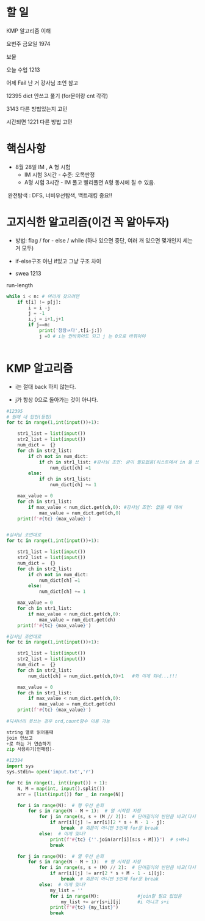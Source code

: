 # 할 일 

KMP 알고리즘 이해

 

요번주 금요일 1974

보물

오늘 수업 1213

어제 Fail 난 거 강사님 조언 참고

12395 dict 안쓰고 풀기 (for문이랑 cnt 각각)

3143 다른 방법있는지 고민

시간되면 1221 다른 방법 고민

# 핵심사항

* 8월 28일 IM , A 형 시험
  - IM 시험 3시간 - 수준: 오목판정
  - A형 시험 3시간  -  IM 풀고 빨리풀면 A형 동시에 칠 수 있음. 

​					완전탐색 : DFS, 너비우선탐색, 백트래킹 중요!!









# 고지식한 알고리즘(이건 꼭 알아두자)

* 방법:  flag  /   for - else  / while  (하나 있으면 중단, 여러 개 있으면 몇개인지 세는 거 모두)
* if-else구조 아닌 if있고 그냥 구조 차이

*  swea 1213

run-length

```python
while i < n: # 여러개 찾으려면
    if t[i] != p[j]:
		i = i -j
        j = -1
        i,j = i+1,j+1
        if j==m:
            print('창장ㅆ다',t[i-j:])
            j =0 # i는 안바뀌어도 되고 j 는 0으로 바뀌어야
    
```



# KMP 알고리즘

* i는 절대 back 하지 않는다.

* j가 항상 0으로 돌아가는 것이 아니다.







```python
#12395
# 원래 내 답안(등판)
for tc in range(1,int(input())+1):

    str1_list = list(input())
    str2_list = list(input())
    num_dict =  {}
    for ch in str2_list:
        if ch not in num_dict:
            if ch in str1_list: #강사님 조언: 굳이 필요없음(리스트에서 in 을 쓰는건 loop를 도는 것								 #이므로)dict set 과 달리
                num_dict[ch] =1
        else:
            if ch in str1_list:
                num_dict[ch] += 1

    max_value = 0
    for ch in str1_list:
        if max_value < num_dict.get(ch,0): #강사님 조언: 없을 때 대비
            max_value = num_dict.get(ch,0)
    print(f'#{tc} {max_value}')


#강사님 조언대로
for tc in range(1,int(input())+1):

    str1_list = list(input())
    str2_list = list(input())
    num_dict =  {}
    for ch in str2_list:
        if ch not in num_dict:
            num_dict[ch] =1
        else:
            num_dict[ch] += 1

    max_value = 0
    for ch in str1_list:
        if max_value < num_dict.get(ch,0):
            max_value = num_dict.get(ch)
    print(f'#{tc} {max_value}')

#강사님 조언대로
for tc in range(1,int(input())+1):

    str1_list = list(input())
    str2_list = list(input())
    num_dict =  {}
    for ch in str2_list:
        num_dict[ch] = num_dict.get(ch,0)+1   #와 이게 되네...!!!

    max_value = 0
    for ch in str1_list:
        if max_value < num_dict.get(ch,0):
            max_value = num_dict.get(ch)
    print(f'#{tc} {max_value}')
    
#딕셔너리 못쓰는 경우 ord,count함수 이용 가능
```

```python
string 열로 읽어올때 
join 안쓰고 
+로 하는 거 연습하기
zip 사용하기(언패킹)- 
```

```python
#12394 
import sys
sys.stdin= open('input.txt','r')

for tc in range(1, int(input()) + 1):
    N, M = map(int, input().split())
    arr = [list(input()) for _ in range(N)]

    for i in range(N):  # 행 우선 순회
        for s in range(N - M + 1):  # 열 시작점 지정
            for j in range(s, s + (M // 2)):  # 단어길이의 반만큼 비교(다시 확인)
                if arr[i][j] != arr[i][2 * s + M - 1 - j]:
                    break  # 회문이 아니면 3번째 for문 break
            else:  # 이게 맞나?
                print(f"#{tc} {''.join(arr[i][s:s + M])}")  # s+M+1
                break

    for j in range(N):  # 열 우선 순회
        for s in range(N - M + 1):  # 행 시작점 지정
            for i in range(s, s + (M) // 2):  # 단어길이의 반만큼 비교(다시 확인)
                if arr[i][j] != arr[2 * s + M - 1 - i][j]:
                    break  # 회문이 아니면 3번째 for문 break
            else:  # 이게 맞나?
                my_list = ''
                for i in range(M):              #join할 필요 없었음
                    my_list += arr[s+i][j]      #i 아니고 s+i
                print(f"#{tc} {my_list}")
                break
```

